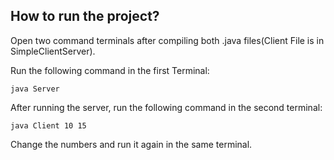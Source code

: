 ## How to run the project?

Open two command terminals after compiling both .java files(Client File is in SimpleClientServer).

Run the following command in the first Terminal:

    java Server

After running the server, run the following command in the second terminal:

    java Client 10 15

Change the numbers and run it again in the same terminal.